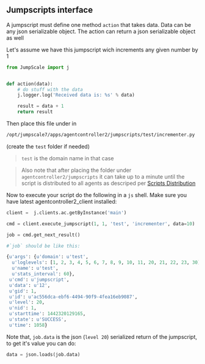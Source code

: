 ## Jumpscripts interface

A jumpscript must define one method `action` that takes data. Data can be any json serializable object.
The action can return a json serializable object as well

Let's assume we have this jumpscript wich increments any given number by 1

```python
from JumpScale import j


def action(data):
    # do stuff with the data
    j.logger.log('Received data is: %s' % data)

    result = data + 1
    return result
```

Then place this file under in 

```bash
/opt/jumpscale7/apps/agentcontroller2/jumpscripts/test/incrementer.py
```

(create the `test` folder if needed)

> `test` is the domain name in that case

> Also note that after placing the folder under `agentcontroller2/jumpscripts` it can take up to a minute until the
script is distributed to all agents as descriped per [Scripts Distribution](ScriptsDistribution.md)


Now to execute your script do the following in a `js` shell. Make sure you have latest  agentcontroller2_client installed:


```python
client =  j.clients.ac.getByInstance('main')

cmd = client.execute_jumpscript(1, 1, 'test', 'incrementer', data=10)

job = cmd.get_next_result()

#`job` should be like this:

{u'args': {u'domain': u'test',
  u'loglevels': [1, 2, 3, 4, 5, 6, 7, 8, 9, 10, 11, 20, 21, 22, 23, 30],
  u'name': u'test',
  u'stats_interval': 60},
 u'cmd': u'jumpscript',
 u'data': u'12',
 u'gid': 1,
 u'id': u'ac556dca-ebf6-4494-90f9-4fea16eb9087',
 u'level': 20,
 u'nid': 1,
 u'starttime': 1442320129165,
 u'state': u'SUCCESS',
 u'time': 1058}
```

Note that, `job.data` is the json (`level 20`) serialized return of the jumpscript, to get it's value you can do:

```python
data = json.loads(job.data)
```